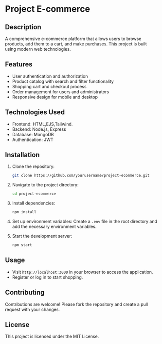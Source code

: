 # Project E-commerce

## Description
A comprehensive e-commerce platform that allows users to browse products, add them to a cart, and make purchases. This project is built using modern web technologies.

## Features
- User authentication and authorization
- Product catalog with search and filter functionality
- Shopping cart and checkout process
- Order management for users and administrators
- Responsive design for mobile and desktop

## Technologies Used
- Frontend: HTML,EJS,Tailwind.
- Backend: Node.js, Express
- Database: MongoDB
- Authentication: JWT

## Installation
1. Clone the repository:
    ```bash
    git clone https://github.com/yourusername/project-ecommerce.git
    ```
2. Navigate to the project directory:
    ```bash
    cd project-ecommerce
    ```
3. Install dependencies:
    ```bash
    npm install
    ```
4. Set up environment variables:
    Create a `.env` file in the root directory and add the necessary environment variables.

5. Start the development server:
    ```bash
    npm start
    ```

## Usage
- Visit `http://localhost:3000` in your browser to access the application.
- Register or log in to start shopping.

## Contributing
Contributions are welcome! Please fork the repository and create a pull request with your changes.

## License
This project is licensed under the MIT License.